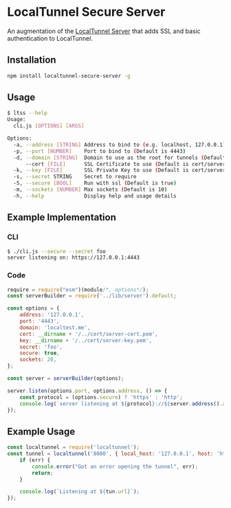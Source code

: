 # LocalTunnel Secure Server

An augmentation of the [LocalTunnel Server](https://github.com/localtunnel/server) that adds SSL and basic authentication to LocalTunnel.

## Installation

```bash
npm install localtunnel-secure-server -g
```

## Usage

```bash
$ ltss --help
Usage:
  cli.js [OPTIONS] [ARGS]

Options: 
  -a, --address [STRING] Address to bind to (e.g. localhost, 127.0.0.1)  (Default is 127.0.0.1)
  -p, --port [NUMBER]    Port to bind to (Default is 4443)
  -d, --domain [STRING]  Domain to use as the root for tunnels (Default is localtest.me)
      --cert [FILE]      SSL Certificate to use (Default is cert/server-cert.pem)
  -k, --key [FILE]       SSL Private Key to use (Default is cert/server-key.pem)
  -s, --secret STRING    Secret to require
  -S, --secure [BOOL]    Run with ssl (Default is true)
  -m, --sockets [NUMBER] Max sockets (Default is 10)
  -h, --help             Display help and usage details
```

## Example Implementation

### CLI
```bash
$ ./cli.js --secure --secret foo 
server listening on: https://127.0.0.1:4443
```

### Code

```javascript
require = require("esm")(module/*, options*/);
const serverBuilder = require('../lib/server').default;

const options = {
    address: '127.0.0.1',
    port: '4443',
    domain: 'localtest.me',
    cert: __dirname + '/../cert/server-cert.pem',
    key: __dirname + '/../cert/server-key.pem',
    secret: 'foo',
    secure: true,
    sockets: 20,
};

const server = serverBuilder(options);

server.listen(options.port, options.address, () => {
    const protocol = (options.secure) ? 'https' : 'http';
    console.log(`server listening at ${protocol}://${server.address().address}:${server.address().port}`);
});
```

## Example Usage

```javascript
const localtunnel = require('localtunnel');
const tunnel = localtunnel('8080', { local_host: '127.0.0.1', host: 'https://:foo@localtest.me:4443' }, (err, tun) => {
    if (err) {
        console.error("Got an error opening the tunnel", err);
        return;
    }

    console.log(`Listening at ${tun.url}`);
});
```